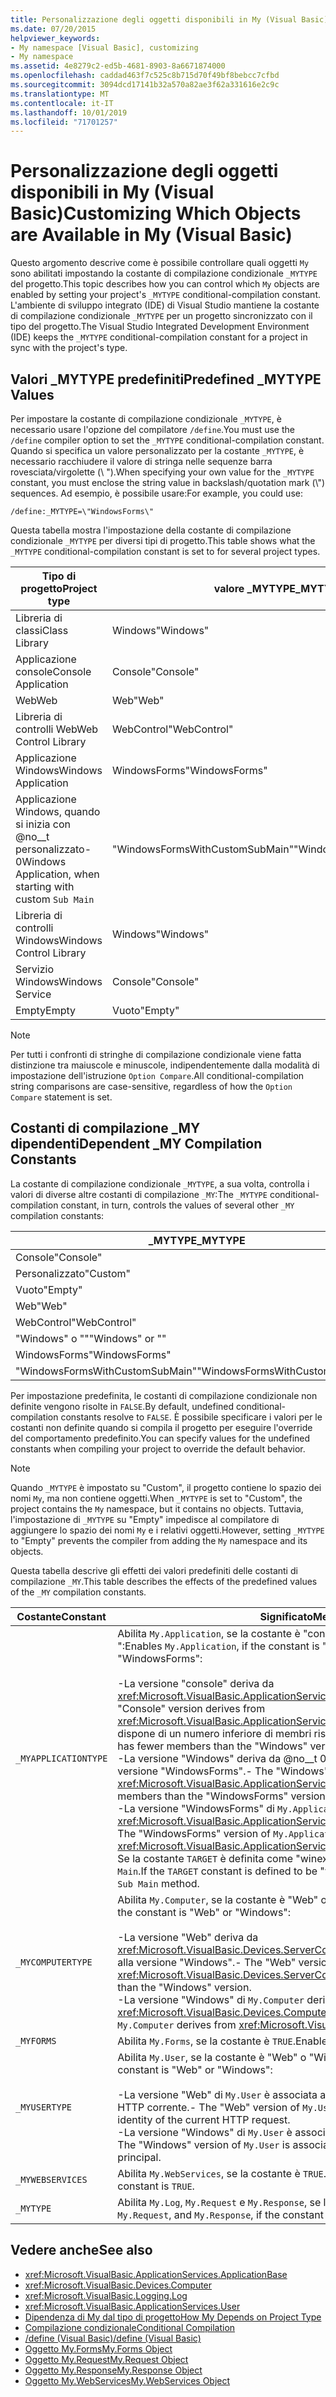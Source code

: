 ```yaml
---
title: Personalizzazione degli oggetti disponibili in My (Visual Basic)
ms.date: 07/20/2015
helpviewer_keywords:
- My namespace [Visual Basic], customizing
- My namespace
ms.assetid: 4e8279c2-ed5b-4681-8903-8a6671874000
ms.openlocfilehash: caddad463f7c525c8b715d70f49bf8bebcc7cfbd
ms.sourcegitcommit: 3094dcd17141b32a570a82ae3f62a331616e2c9c
ms.translationtype: MT
ms.contentlocale: it-IT
ms.lasthandoff: 10/01/2019
ms.locfileid: "71701257"
---
```

# <a name="customizing-which-objects-are-available-in-my-visual-basic"></a><span data-ttu-id="ce38a-102">Personalizzazione degli oggetti disponibili in My (Visual Basic)</span><span class="sxs-lookup"><span data-stu-id="ce38a-102">Customizing Which Objects are Available in My (Visual Basic)</span></span>

<span data-ttu-id="ce38a-103">Questo argomento descrive come è possibile controllare quali oggetti `My` sono abilitati impostando la costante di compilazione condizionale `_MYTYPE` del progetto.</span><span class="sxs-lookup"><span data-stu-id="ce38a-103">This topic describes how you can control which `My` objects are enabled by setting your project's `_MYTYPE` conditional-compilation constant.</span></span> <span data-ttu-id="ce38a-104">L'ambiente di sviluppo integrato (IDE) di Visual Studio mantiene la costante di compilazione condizionale `_MYTYPE` per un progetto sincronizzato con il tipo del progetto.</span><span class="sxs-lookup"><span data-stu-id="ce38a-104">The Visual Studio Integrated Development Environment (IDE) keeps the `_MYTYPE` conditional-compilation constant for a project in sync with the project's type.</span></span>  
  
## <a name="predefined-_mytype-values"></a><span data-ttu-id="ce38a-105">Valori \_MYTYPE predefiniti</span><span class="sxs-lookup"><span data-stu-id="ce38a-105">Predefined \_MYTYPE Values</span></span>  

<span data-ttu-id="ce38a-106">Per impostare la costante di compilazione condizionale `_MYTYPE`, è necessario usare l'opzione del compilatore `/define`.</span><span class="sxs-lookup"><span data-stu-id="ce38a-106">You must use the `/define` compiler option to set the `_MYTYPE` conditional-compilation constant.</span></span> <span data-ttu-id="ce38a-107">Quando si specifica un valore personalizzato per la costante `_MYTYPE`, è necessario racchiudere il valore di stringa nelle sequenze barra rovesciata/virgolette (\\ ").</span><span class="sxs-lookup"><span data-stu-id="ce38a-107">When specifying your own value for the `_MYTYPE` constant, you must enclose the string value in backslash/quotation mark (\\") sequences.</span></span> <span data-ttu-id="ce38a-108">Ad esempio, è possibile usare:</span><span class="sxs-lookup"><span data-stu-id="ce38a-108">For example, you could use:</span></span>  
  
```console  
/define:_MYTYPE=\"WindowsForms\"  
```  
  
 <span data-ttu-id="ce38a-109">Questa tabella mostra l'impostazione della costante di compilazione condizionale `_MYTYPE` per diversi tipi di progetto.</span><span class="sxs-lookup"><span data-stu-id="ce38a-109">This table shows what the `_MYTYPE` conditional-compilation constant is set to for several project types.</span></span>  
  
|<span data-ttu-id="ce38a-110">Tipo di progetto</span><span class="sxs-lookup"><span data-stu-id="ce38a-110">Project type</span></span>|<span data-ttu-id="ce38a-111">valore \_MYTYPE</span><span class="sxs-lookup"><span data-stu-id="ce38a-111">\_MYTYPE value</span></span>|  
|------------------|--------------------|  
|<span data-ttu-id="ce38a-112">Libreria di classi</span><span class="sxs-lookup"><span data-stu-id="ce38a-112">Class Library</span></span>|<span data-ttu-id="ce38a-113">Windows</span><span class="sxs-lookup"><span data-stu-id="ce38a-113">"Windows"</span></span>|  
|<span data-ttu-id="ce38a-114">Applicazione console</span><span class="sxs-lookup"><span data-stu-id="ce38a-114">Console Application</span></span>|<span data-ttu-id="ce38a-115">Console</span><span class="sxs-lookup"><span data-stu-id="ce38a-115">"Console"</span></span>|  
|<span data-ttu-id="ce38a-116">Web</span><span class="sxs-lookup"><span data-stu-id="ce38a-116">Web</span></span>|<span data-ttu-id="ce38a-117">Web</span><span class="sxs-lookup"><span data-stu-id="ce38a-117">"Web"</span></span>|  
|<span data-ttu-id="ce38a-118">Libreria di controlli Web</span><span class="sxs-lookup"><span data-stu-id="ce38a-118">Web Control Library</span></span>|<span data-ttu-id="ce38a-119">WebControl</span><span class="sxs-lookup"><span data-stu-id="ce38a-119">"WebControl"</span></span>|  
|<span data-ttu-id="ce38a-120">Applicazione Windows</span><span class="sxs-lookup"><span data-stu-id="ce38a-120">Windows Application</span></span>|<span data-ttu-id="ce38a-121">WindowsForms</span><span class="sxs-lookup"><span data-stu-id="ce38a-121">"WindowsForms"</span></span>|  
|<span data-ttu-id="ce38a-122">Applicazione Windows, quando si inizia con @no__t personalizzato-0</span><span class="sxs-lookup"><span data-stu-id="ce38a-122">Windows Application, when starting with custom `Sub Main`</span></span>|<span data-ttu-id="ce38a-123">"WindowsFormsWithCustomSubMain"</span><span class="sxs-lookup"><span data-stu-id="ce38a-123">"WindowsFormsWithCustomSubMain"</span></span>|  
|<span data-ttu-id="ce38a-124">Libreria di controlli Windows</span><span class="sxs-lookup"><span data-stu-id="ce38a-124">Windows Control Library</span></span>|<span data-ttu-id="ce38a-125">Windows</span><span class="sxs-lookup"><span data-stu-id="ce38a-125">"Windows"</span></span>|  
|<span data-ttu-id="ce38a-126">Servizio Windows</span><span class="sxs-lookup"><span data-stu-id="ce38a-126">Windows Service</span></span>|<span data-ttu-id="ce38a-127">Console</span><span class="sxs-lookup"><span data-stu-id="ce38a-127">"Console"</span></span>|  
|<span data-ttu-id="ce38a-128">Empty</span><span class="sxs-lookup"><span data-stu-id="ce38a-128">Empty</span></span>|<span data-ttu-id="ce38a-129">Vuoto</span><span class="sxs-lookup"><span data-stu-id="ce38a-129">"Empty"</span></span>|  
  
> [!NOTE]
> <span data-ttu-id="ce38a-130">Per tutti i confronti di stringhe di compilazione condizionale viene fatta distinzione tra maiuscole e minuscole, indipendentemente dalla modalità di impostazione dell'istruzione `Option Compare`.</span><span class="sxs-lookup"><span data-stu-id="ce38a-130">All conditional-compilation string comparisons are case-sensitive, regardless of how the `Option Compare` statement is set.</span></span>  
  
## <a name="dependent-_my-compilation-constants"></a><span data-ttu-id="ce38a-131">Costanti di compilazione \_MY dipendenti</span><span class="sxs-lookup"><span data-stu-id="ce38a-131">Dependent \_MY Compilation Constants</span></span>  

<span data-ttu-id="ce38a-132">La costante di compilazione condizionale `_MYTYPE`, a sua volta, controlla i valori di diverse altre costanti di compilazione `_MY`:</span><span class="sxs-lookup"><span data-stu-id="ce38a-132">The `_MYTYPE` conditional-compilation constant, in turn, controls the values of several other `_MY` compilation constants:</span></span>  
  
|<span data-ttu-id="ce38a-133">\_MYTYPE</span><span class="sxs-lookup"><span data-stu-id="ce38a-133">\_MYTYPE</span></span>|<span data-ttu-id="ce38a-134">\_MYAPPLICATIONTYPE</span><span class="sxs-lookup"><span data-stu-id="ce38a-134">\_MYAPPLICATIONTYPE</span></span>|<span data-ttu-id="ce38a-135">\_MYCOMPUTERTYPE</span><span class="sxs-lookup"><span data-stu-id="ce38a-135">\_MYCOMPUTERTYPE</span></span>|<span data-ttu-id="ce38a-136">\_MYFORMS</span><span class="sxs-lookup"><span data-stu-id="ce38a-136">\_MYFORMS</span></span>|<span data-ttu-id="ce38a-137">\_MYUSERTYPE</span><span class="sxs-lookup"><span data-stu-id="ce38a-137">\_MYUSERTYPE</span></span>|<span data-ttu-id="ce38a-138">\_MYWEBSERVICES</span><span class="sxs-lookup"><span data-stu-id="ce38a-138">\_MYWEBSERVICES</span></span>|  
|--------------|-------------------------|----------------------|---------------|------------------|---------------------|  
|<span data-ttu-id="ce38a-139">Console</span><span class="sxs-lookup"><span data-stu-id="ce38a-139">"Console"</span></span>|<span data-ttu-id="ce38a-140">Console</span><span class="sxs-lookup"><span data-stu-id="ce38a-140">"Console"</span></span>|<span data-ttu-id="ce38a-141">Windows</span><span class="sxs-lookup"><span data-stu-id="ce38a-141">"Windows"</span></span>|<span data-ttu-id="ce38a-142">Undefined</span><span class="sxs-lookup"><span data-stu-id="ce38a-142">Undefined</span></span>|<span data-ttu-id="ce38a-143">Windows</span><span class="sxs-lookup"><span data-stu-id="ce38a-143">"Windows"</span></span>|<span data-ttu-id="ce38a-144">true</span><span class="sxs-lookup"><span data-stu-id="ce38a-144">TRUE</span></span>|  
|<span data-ttu-id="ce38a-145">Personalizzato</span><span class="sxs-lookup"><span data-stu-id="ce38a-145">"Custom"</span></span>|<span data-ttu-id="ce38a-146">Undefined</span><span class="sxs-lookup"><span data-stu-id="ce38a-146">Undefined</span></span>|<span data-ttu-id="ce38a-147">Undefined</span><span class="sxs-lookup"><span data-stu-id="ce38a-147">Undefined</span></span>|<span data-ttu-id="ce38a-148">Undefined</span><span class="sxs-lookup"><span data-stu-id="ce38a-148">Undefined</span></span>|<span data-ttu-id="ce38a-149">Undefined</span><span class="sxs-lookup"><span data-stu-id="ce38a-149">Undefined</span></span>|<span data-ttu-id="ce38a-150">Undefined</span><span class="sxs-lookup"><span data-stu-id="ce38a-150">Undefined</span></span>|  
|<span data-ttu-id="ce38a-151">Vuoto</span><span class="sxs-lookup"><span data-stu-id="ce38a-151">"Empty"</span></span>|<span data-ttu-id="ce38a-152">Undefined</span><span class="sxs-lookup"><span data-stu-id="ce38a-152">Undefined</span></span>|<span data-ttu-id="ce38a-153">Undefined</span><span class="sxs-lookup"><span data-stu-id="ce38a-153">Undefined</span></span>|<span data-ttu-id="ce38a-154">Undefined</span><span class="sxs-lookup"><span data-stu-id="ce38a-154">Undefined</span></span>|<span data-ttu-id="ce38a-155">Undefined</span><span class="sxs-lookup"><span data-stu-id="ce38a-155">Undefined</span></span>|<span data-ttu-id="ce38a-156">Undefined</span><span class="sxs-lookup"><span data-stu-id="ce38a-156">Undefined</span></span>|  
|<span data-ttu-id="ce38a-157">Web</span><span class="sxs-lookup"><span data-stu-id="ce38a-157">"Web"</span></span>|<span data-ttu-id="ce38a-158">Undefined</span><span class="sxs-lookup"><span data-stu-id="ce38a-158">Undefined</span></span>|<span data-ttu-id="ce38a-159">Web</span><span class="sxs-lookup"><span data-stu-id="ce38a-159">"Web"</span></span>|<span data-ttu-id="ce38a-160">false</span><span class="sxs-lookup"><span data-stu-id="ce38a-160">FALSE</span></span>|<span data-ttu-id="ce38a-161">Web</span><span class="sxs-lookup"><span data-stu-id="ce38a-161">"Web"</span></span>|<span data-ttu-id="ce38a-162">false</span><span class="sxs-lookup"><span data-stu-id="ce38a-162">FALSE</span></span>|  
|<span data-ttu-id="ce38a-163">WebControl</span><span class="sxs-lookup"><span data-stu-id="ce38a-163">"WebControl"</span></span>|<span data-ttu-id="ce38a-164">Undefined</span><span class="sxs-lookup"><span data-stu-id="ce38a-164">Undefined</span></span>|<span data-ttu-id="ce38a-165">Web</span><span class="sxs-lookup"><span data-stu-id="ce38a-165">"Web"</span></span>|<span data-ttu-id="ce38a-166">false</span><span class="sxs-lookup"><span data-stu-id="ce38a-166">FALSE</span></span>|<span data-ttu-id="ce38a-167">Web</span><span class="sxs-lookup"><span data-stu-id="ce38a-167">"Web"</span></span>|<span data-ttu-id="ce38a-168">true</span><span class="sxs-lookup"><span data-stu-id="ce38a-168">TRUE</span></span>|  
|<span data-ttu-id="ce38a-169">"Windows" o ""</span><span class="sxs-lookup"><span data-stu-id="ce38a-169">"Windows" or ""</span></span>|<span data-ttu-id="ce38a-170">Windows</span><span class="sxs-lookup"><span data-stu-id="ce38a-170">"Windows"</span></span>|<span data-ttu-id="ce38a-171">Windows</span><span class="sxs-lookup"><span data-stu-id="ce38a-171">"Windows"</span></span>|<span data-ttu-id="ce38a-172">Undefined</span><span class="sxs-lookup"><span data-stu-id="ce38a-172">Undefined</span></span>|<span data-ttu-id="ce38a-173">Windows</span><span class="sxs-lookup"><span data-stu-id="ce38a-173">"Windows"</span></span>|<span data-ttu-id="ce38a-174">true</span><span class="sxs-lookup"><span data-stu-id="ce38a-174">TRUE</span></span>|  
|<span data-ttu-id="ce38a-175">WindowsForms</span><span class="sxs-lookup"><span data-stu-id="ce38a-175">"WindowsForms"</span></span>|<span data-ttu-id="ce38a-176">WindowsForms</span><span class="sxs-lookup"><span data-stu-id="ce38a-176">"WindowsForms"</span></span>|<span data-ttu-id="ce38a-177">Windows</span><span class="sxs-lookup"><span data-stu-id="ce38a-177">"Windows"</span></span>|<span data-ttu-id="ce38a-178">true</span><span class="sxs-lookup"><span data-stu-id="ce38a-178">TRUE</span></span>|<span data-ttu-id="ce38a-179">Windows</span><span class="sxs-lookup"><span data-stu-id="ce38a-179">"Windows"</span></span>|<span data-ttu-id="ce38a-180">true</span><span class="sxs-lookup"><span data-stu-id="ce38a-180">TRUE</span></span>|  
|<span data-ttu-id="ce38a-181">"WindowsFormsWithCustomSubMain"</span><span class="sxs-lookup"><span data-stu-id="ce38a-181">"WindowsFormsWithCustomSubMain"</span></span>|<span data-ttu-id="ce38a-182">Console</span><span class="sxs-lookup"><span data-stu-id="ce38a-182">"Console"</span></span>|<span data-ttu-id="ce38a-183">Windows</span><span class="sxs-lookup"><span data-stu-id="ce38a-183">"Windows"</span></span>|<span data-ttu-id="ce38a-184">true</span><span class="sxs-lookup"><span data-stu-id="ce38a-184">TRUE</span></span>|<span data-ttu-id="ce38a-185">Windows</span><span class="sxs-lookup"><span data-stu-id="ce38a-185">"Windows"</span></span>|<span data-ttu-id="ce38a-186">true</span><span class="sxs-lookup"><span data-stu-id="ce38a-186">TRUE</span></span>|  
  
 <span data-ttu-id="ce38a-187">Per impostazione predefinita, le costanti di compilazione condizionale non definite vengono risolte in `FALSE`.</span><span class="sxs-lookup"><span data-stu-id="ce38a-187">By default, undefined conditional-compilation constants resolve to `FALSE`.</span></span> <span data-ttu-id="ce38a-188">È possibile specificare i valori per le costanti non definite quando si compila il progetto per eseguire l'override del comportamento predefinito.</span><span class="sxs-lookup"><span data-stu-id="ce38a-188">You can specify values for the undefined constants when compiling your project to override the default behavior.</span></span>  
  
> [!NOTE]
> <span data-ttu-id="ce38a-189">Quando `_MYTYPE` è impostato su "Custom", il progetto contiene lo spazio dei nomi `My`, ma non contiene oggetti.</span><span class="sxs-lookup"><span data-stu-id="ce38a-189">When `_MYTYPE` is set to "Custom", the project contains the `My` namespace, but it contains no objects.</span></span> <span data-ttu-id="ce38a-190">Tuttavia, l'impostazione di `_MYTYPE` su "Empty" impedisce al compilatore di aggiungere lo spazio dei nomi `My` e i relativi oggetti.</span><span class="sxs-lookup"><span data-stu-id="ce38a-190">However, setting `_MYTYPE` to "Empty" prevents the compiler from adding the `My` namespace and its objects.</span></span>  
  
 <span data-ttu-id="ce38a-191">Questa tabella descrive gli effetti dei valori predefiniti delle costanti di compilazione `_MY`.</span><span class="sxs-lookup"><span data-stu-id="ce38a-191">This table describes the effects of the predefined values of the `_MY` compilation constants.</span></span>  
  
|<span data-ttu-id="ce38a-192">Costante</span><span class="sxs-lookup"><span data-stu-id="ce38a-192">Constant</span></span>|<span data-ttu-id="ce38a-193">Significato</span><span class="sxs-lookup"><span data-stu-id="ce38a-193">Meaning</span></span>|  
|--------------|-------------|  
|`_MYAPPLICATIONTYPE`|<span data-ttu-id="ce38a-194">Abilita `My.Application`, se la costante è "console," Windows "o" WindowsForms ":</span><span class="sxs-lookup"><span data-stu-id="ce38a-194">Enables `My.Application`, if the constant is "Console," Windows," or "WindowsForms":</span></span><br /><br /> <span data-ttu-id="ce38a-195">-La versione "console" deriva da <xref:Microsoft.VisualBasic.ApplicationServices.ConsoleApplicationBase>.</span><span class="sxs-lookup"><span data-stu-id="ce38a-195">-   The "Console" version derives from <xref:Microsoft.VisualBasic.ApplicationServices.ConsoleApplicationBase>.</span></span> <span data-ttu-id="ce38a-196">e dispone di un numero inferiore di membri rispetto alla versione "Windows".</span><span class="sxs-lookup"><span data-stu-id="ce38a-196">and has fewer members than the "Windows" version.</span></span><br /><span data-ttu-id="ce38a-197">-La versione "Windows" deriva da @no__t 0 e ha meno membri rispetto alla versione "WindowsForms".</span><span class="sxs-lookup"><span data-stu-id="ce38a-197">-   The "Windows" version derives from <xref:Microsoft.VisualBasic.ApplicationServices.ApplicationBase>.and has fewer members than the "WindowsForms" version.</span></span><br /><span data-ttu-id="ce38a-198">-La versione "WindowsForms" di `My.Application` deriva da <xref:Microsoft.VisualBasic.ApplicationServices.WindowsFormsApplicationBase>.</span><span class="sxs-lookup"><span data-stu-id="ce38a-198">-   The "WindowsForms" version of `My.Application` derives from <xref:Microsoft.VisualBasic.ApplicationServices.WindowsFormsApplicationBase>.</span></span> <span data-ttu-id="ce38a-199">Se la costante `TARGET` è definita come "winexe", la classe include un metodo `Sub Main`.</span><span class="sxs-lookup"><span data-stu-id="ce38a-199">If the `TARGET` constant is defined to be "winexe", then the class includes a `Sub Main` method.</span></span>|  
|`_MYCOMPUTERTYPE`|<span data-ttu-id="ce38a-200">Abilita `My.Computer`, se la costante è "Web" o "Windows":</span><span class="sxs-lookup"><span data-stu-id="ce38a-200">Enables `My.Computer`, if the constant is "Web" or "Windows":</span></span><br /><br /> <span data-ttu-id="ce38a-201">-La versione "Web" deriva da <xref:Microsoft.VisualBasic.Devices.ServerComputer> e ha meno membri rispetto alla versione "Windows".</span><span class="sxs-lookup"><span data-stu-id="ce38a-201">-   The "Web" version derives from <xref:Microsoft.VisualBasic.Devices.ServerComputer>, and has fewer members than the "Windows" version.</span></span><br /><span data-ttu-id="ce38a-202">-La versione "Windows" di `My.Computer` deriva da <xref:Microsoft.VisualBasic.Devices.Computer>.</span><span class="sxs-lookup"><span data-stu-id="ce38a-202">-   The "Windows" version of `My.Computer` derives from <xref:Microsoft.VisualBasic.Devices.Computer>.</span></span>|  
|`_MYFORMS`|<span data-ttu-id="ce38a-203">Abilita `My.Forms`, se la costante è `TRUE`.</span><span class="sxs-lookup"><span data-stu-id="ce38a-203">Enables `My.Forms`, if the constant is `TRUE`.</span></span>|  
|`_MYUSERTYPE`|<span data-ttu-id="ce38a-204">Abilita `My.User`, se la costante è "Web" o "Windows":</span><span class="sxs-lookup"><span data-stu-id="ce38a-204">Enables `My.User`, if the constant is "Web" or "Windows":</span></span><br /><br /> <span data-ttu-id="ce38a-205">-La versione "Web" di `My.User` è associata all'identità utente della richiesta HTTP corrente.</span><span class="sxs-lookup"><span data-stu-id="ce38a-205">-   The "Web" version of `My.User` is associated with the user identity of the current HTTP request.</span></span><br /><span data-ttu-id="ce38a-206">-La versione "Windows" di `My.User` è associata all'entità corrente del thread.</span><span class="sxs-lookup"><span data-stu-id="ce38a-206">-   The "Windows" version of `My.User` is associated with the thread's current principal.</span></span>|  
|`_MYWEBSERVICES`|<span data-ttu-id="ce38a-207">Abilita `My.WebServices`, se la costante è `TRUE`.</span><span class="sxs-lookup"><span data-stu-id="ce38a-207">Enables `My.WebServices`, if the constant is `TRUE`.</span></span>|  
|`_MYTYPE`|<span data-ttu-id="ce38a-208">Abilita `My.Log`, `My.Request` e `My.Response`, se la costante è "Web".</span><span class="sxs-lookup"><span data-stu-id="ce38a-208">Enables `My.Log`, `My.Request`, and `My.Response`, if the constant is "Web".</span></span>|  
  
## <a name="see-also"></a><span data-ttu-id="ce38a-209">Vedere anche</span><span class="sxs-lookup"><span data-stu-id="ce38a-209">See also</span></span>

- <xref:Microsoft.VisualBasic.ApplicationServices.ApplicationBase>
- <xref:Microsoft.VisualBasic.Devices.Computer>
- <xref:Microsoft.VisualBasic.Logging.Log>
- <xref:Microsoft.VisualBasic.ApplicationServices.User>
- [<span data-ttu-id="ce38a-210">Dipendenza di My dal tipo di progetto</span><span class="sxs-lookup"><span data-stu-id="ce38a-210">How My Depends on Project Type</span></span>](../../../visual-basic/developing-apps/development-with-my/how-my-depends-on-project-type.md)
- [<span data-ttu-id="ce38a-211">Compilazione condizionale</span><span class="sxs-lookup"><span data-stu-id="ce38a-211">Conditional Compilation</span></span>](../../../visual-basic/programming-guide/program-structure/conditional-compilation.md)
- [<span data-ttu-id="ce38a-212">/define (Visual Basic)</span><span class="sxs-lookup"><span data-stu-id="ce38a-212">/define (Visual Basic)</span></span>](../../../visual-basic/reference/command-line-compiler/define.md)
- [<span data-ttu-id="ce38a-213">Oggetto My.Forms</span><span class="sxs-lookup"><span data-stu-id="ce38a-213">My.Forms Object</span></span>](../../../visual-basic/language-reference/objects/my-forms-object.md)
- [<span data-ttu-id="ce38a-214">Oggetto My.Request</span><span class="sxs-lookup"><span data-stu-id="ce38a-214">My.Request Object</span></span>](../../../visual-basic/language-reference/objects/my-request-object.md)
- [<span data-ttu-id="ce38a-215">Oggetto My.Response</span><span class="sxs-lookup"><span data-stu-id="ce38a-215">My.Response Object</span></span>](../../../visual-basic/language-reference/objects/my-response-object.md)
- [<span data-ttu-id="ce38a-216">Oggetto My.WebServices</span><span class="sxs-lookup"><span data-stu-id="ce38a-216">My.WebServices Object</span></span>](../../../visual-basic/language-reference/objects/my-webservices-object.md)
